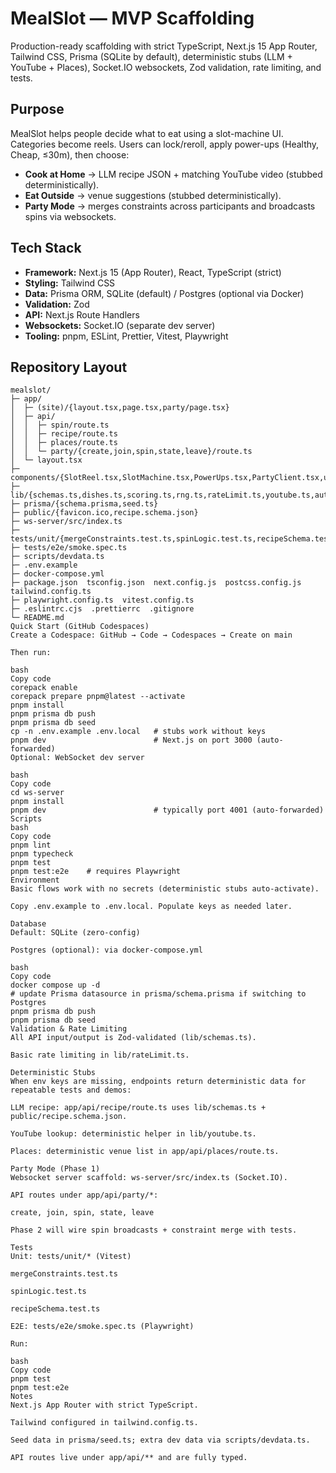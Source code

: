 # MealSlot — MVP Scaffolding

Production-ready scaffolding with strict TypeScript, Next.js 15 App Router, Tailwind CSS, Prisma (SQLite by default), deterministic stubs (LLM + YouTube + Places), Socket.IO websockets, Zod validation, rate limiting, and tests.

## Purpose

MealSlot helps people decide what to eat using a slot-machine UI. Categories become reels. Users can lock/reroll, apply power-ups (Healthy, Cheap, ≤30m), then choose:

- **Cook at Home** → LLM recipe JSON + matching YouTube video (stubbed deterministically).
- **Eat Outside** → venue suggestions (stubbed deterministically).
- **Party Mode** → merges constraints across participants and broadcasts spins via websockets.

## Tech Stack

- **Framework:** Next.js 15 (App Router), React, TypeScript (strict)
- **Styling:** Tailwind CSS
- **Data:** Prisma ORM, SQLite (default) / Postgres (optional via Docker)
- **Validation:** Zod
- **API:** Next.js Route Handlers
- **Websockets:** Socket.IO (separate dev server)
- **Tooling:** pnpm, ESLint, Prettier, Vitest, Playwright

## Repository Layout

```text
mealslot/
├─ app/
│  ├─ (site)/{layout.tsx,page.tsx,party/page.tsx}
│  ├─ api/
│  │  ├─ spin/route.ts
│  │  ├─ recipe/route.ts
│  │  ├─ places/route.ts
│  │  └─ party/{create,join,spin,state,leave}/route.ts
│  └─ layout.tsx
├─ components/{SlotReel.tsx,SlotMachine.tsx,PowerUps.tsx,PartyClient.tsx,ui/*}
├─ lib/{schemas.ts,dishes.ts,scoring.ts,rng.ts,rateLimit.ts,youtube.ts,auth.ts,party.ts}
├─ prisma/{schema.prisma,seed.ts}
├─ public/{favicon.ico,recipe.schema.json}
├─ ws-server/src/index.ts
├─ tests/unit/{mergeConstraints.test.ts,spinLogic.test.ts,recipeSchema.test.ts}
├─ tests/e2e/smoke.spec.ts
├─ scripts/devdata.ts
├─ .env.example
├─ docker-compose.yml
├─ package.json  tsconfig.json  next.config.js  postcss.config.js  tailwind.config.ts
├─ playwright.config.ts  vitest.config.ts
├─ .eslintrc.cjs  .prettierrc  .gitignore
└─ README.md
Quick Start (GitHub Codespaces)
Create a Codespace: GitHub → Code → Codespaces → Create on main

Then run:

bash
Copy code
corepack enable
corepack prepare pnpm@latest --activate
pnpm install
pnpm prisma db push
pnpm prisma db seed
cp -n .env.example .env.local   # stubs work without keys
pnpm dev                        # Next.js on port 3000 (auto-forwarded)
Optional: WebSocket dev server

bash
Copy code
cd ws-server
pnpm install
pnpm dev                        # typically port 4001 (auto-forwarded)
Scripts
bash
Copy code
pnpm lint
pnpm typecheck
pnpm test
pnpm test:e2e    # requires Playwright
Environment
Basic flows work with no secrets (deterministic stubs auto-activate).

Copy .env.example to .env.local. Populate keys as needed later.

Database
Default: SQLite (zero-config)

Postgres (optional): via docker-compose.yml

bash
Copy code
docker compose up -d
# update Prisma datasource in prisma/schema.prisma if switching to Postgres
pnpm prisma db push
pnpm prisma db seed
Validation & Rate Limiting
All API input/output is Zod-validated (lib/schemas.ts).

Basic rate limiting in lib/rateLimit.ts.

Deterministic Stubs
When env keys are missing, endpoints return deterministic data for repeatable tests and demos:

LLM recipe: app/api/recipe/route.ts uses lib/schemas.ts + public/recipe.schema.json.

YouTube lookup: deterministic helper in lib/youtube.ts.

Places: deterministic venue list in app/api/places/route.ts.

Party Mode (Phase 1)
Websocket server scaffold: ws-server/src/index.ts (Socket.IO).

API routes under app/api/party/*:

create, join, spin, state, leave

Phase 2 will wire spin broadcasts + constraint merge with tests.

Tests
Unit: tests/unit/* (Vitest)

mergeConstraints.test.ts

spinLogic.test.ts

recipeSchema.test.ts

E2E: tests/e2e/smoke.spec.ts (Playwright)

Run:

bash
Copy code
pnpm test
pnpm test:e2e
Notes
Next.js App Router with strict TypeScript.

Tailwind configured in tailwind.config.ts.

Seed data in prisma/seed.ts; extra dev data via scripts/devdata.ts.

API routes live under app/api/** and are fully typed.

